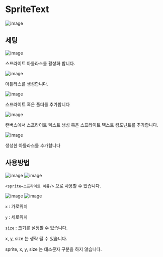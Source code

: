 # SpriteText

![image](https://user-images.githubusercontent.com/22467083/202491360-8c39378c-1519-4bb1-98c1-2e5876618b9f.png)

## 세팅

![image](https://user-images.githubusercontent.com/22467083/202491523-06509dfe-cd53-40a4-949f-94838e36f46a.png)

스프라이트 아틀라스를 활성화 합니다.

![image](https://user-images.githubusercontent.com/22467083/202492632-069a3f11-81ce-461f-8381-c950cf6662ec.png)

아틀라스를 생성합니다.

![image](https://user-images.githubusercontent.com/22467083/202492953-bb4783ec-3d6e-46cb-b58e-043847866cdf.png)

스프라이트 혹은 폴더를 추가합니다

![image](https://user-images.githubusercontent.com/22467083/202491861-2c059b4e-43b4-4a03-ac72-85d9b41ba0e4.png)

캔버스에서 스프라이트 텍스트 생성 혹은 스프라이트 텍스트 컴포넌트를 추가합니다.


![image](https://user-images.githubusercontent.com/22467083/202492830-bfb045c9-fe0e-4a9b-aec7-f5466215e325.png)


생성한 아틀라스를 추가합니다

## 사용방법

![image](https://user-images.githubusercontent.com/22467083/202493400-7dd1d560-9335-48ed-a09d-6500670cbdf1.png)
![image](https://user-images.githubusercontent.com/22467083/202493429-f78d93a6-b389-49ed-8bff-158c16badb10.png)


`<sprite=스프라이트 이름/>` 으로 사용할 수 있습니다.

![image](https://user-images.githubusercontent.com/22467083/202493978-92690c0a-fe2e-4e70-9c03-17040dae2fcb.png)
![image](https://user-images.githubusercontent.com/22467083/202493960-6e18db8d-d49f-428a-b2bf-dc3961bf3a8f.png)

`x` : 가로위치

`y` : 세로위치

`size` : 크기를 설정할 수 있습니다.

x, y, size 는 생략 될 수 있습니다.

sprite, x, y, size 는 대소문자 구분을 하지 않습니다.
